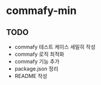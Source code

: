# commafy-min

## TODO

- commafy 테스트 케이스 세밀히 작성
- commafy 로직 최적화
- commafy 기능 추가
- package.json 정리
- README 작성
